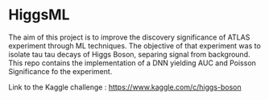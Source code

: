 # HiggsML

The aim of this project is to improve the discovery significance of ATLAS experiment through ML techniques. The objective of that experiment was to isolate tau tau decays of Higgs Boson, separing signal from background. This repo contains the implementation of a DNN yielding AUC and Poisson Significance fo the experiment.

Link to the Kaggle challenge : https://www.kaggle.com/c/higgs-boson
